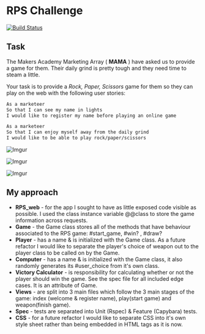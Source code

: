 # RPS Challenge

[![Build Status](https://travis-ci.org/charlottebrf/rps-challenge.svg?branch=master)](https://travis-ci.org/charlottebrf/rps-challenge)

Task
----

The Makers Academy Marketing Array ( **MAMA** ) have asked us to provide a game for them. Their daily grind is pretty tough and they need time to steam a little.

Your task is to provide a _Rock, Paper, Scissors_ game for them so they can play on the web with the following user stories:

```sh
As a marketeer
So that I can see my name in lights
I would like to register my name before playing an online game

As a marketeer
So that I can enjoy myself away from the daily grind
I would like to be able to play rock/paper/scissors
```

![Imgur](http://i.imgur.com/UrTsdaO.png)

![Imgur](http://i.imgur.com/CxaojEQ.png)

![Imgur](http://i.imgur.com/qcWCgBw.png)

My approach
----

- **RPS_web** - for the app I sought to have as little exposed code visible as possible. I used the class instance variable @@class to store the game information across requests.
- **Game** - the Game class stores all of the methods that have behaviour associated to the RPS game: #start_game, #win? , #draw?
- **Player** - has a name & is initialized with the Game class. As a future refactor I would like to separate the player's choice of weapon out to the player class to be called on by the Game.
- **Computer** - has a name & is initialized with the Game class, it also randomly generates its #user_choice from it's own class.
- **Victory Calculator** - is responsibility for calculating whether or not the player should win the game. See the spec file for all included edge cases. It is an attribute of Game.
- **Views** - are split into 3 main files which follow the 3 main stages of the game: index (welcome & register name), play(start game) and weapon(finish game).
- **Spec** - tests are separated into Unit (Rspec) & Feature (Capybara) tests.
- **CSS** - for a future refactor I would like to separate CSS into it's own style sheet rather than being embedded in HTML tags as it is now.
